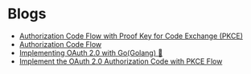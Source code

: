 # Blogs

- [Authorization Code Flow with Proof Key for Code Exchange (PKCE)](https://auth0.com/docs/flows/authorization-code-flow-with-proof-key-for-code-exchange-pkce)
- [Authorization Code Flow](https://auth0.com/docs/flows/authorization-code-flow)
- [Implementing OAuth 2.0 with Go(Golang) 🔐](https://www.sohamkamani.com/golang/2018-06-24-oauth-with-golang/)
- [Implement the OAuth 2.0 Authorization Code with PKCE Flow](https://developer.okta.com/blog/2019/08/22/okta-authjs-pkce)
